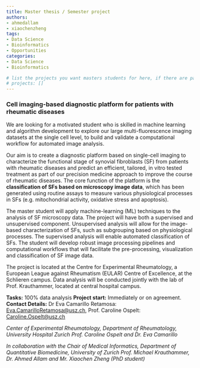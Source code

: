 ```yaml
---
title: Master thesis / Semester project
authors:
- ahmedallam
- xiaochenzheng
tags: 
- Data Science
- Bioinformatics
- Opportunities
categories:
- Data Science
- Bioinformatics

# list the projects you want masters students for here, if there are pages for them
# projects: []
---
```


### Cell imaging-based diagnostic platform for patients with rheumatic diseases


We are looking for a motivated student who is skilled in machine learning and algorithm development to explore our large multi-fluorescence imaging datasets at the single cell level, to build and validate a computational workflow for automated image analysis.

Our aim is to create a diagnostic platform based on single-cell imaging to characterize the functional stage of synovial fibroblasts (SF) from patients with rheumatic diseases and predict an efficient, tailored, in vitro tested treatment as part of our precision medicine approach to improve the course of rheumatic diseases. The core function of the platform is the **classification of SFs based on microscopy image data**, which has been generated using routine assays to measure various physiological processes in SFs (e.g. mitochondrial activity, oxidative stress and apoptosis). 

The master student will apply machine-learning (ML) techniques to the analysis of SF microscopy data. The project will have both a supervised and unsupervised component. Unsupervised analysis will allow for the image-based characterization of SFs, such as subgrouping based on physiological processes. The supervised analysis will enable automated classification of SFs. The student will develop robust image processing pipelines and computational workflows that will facilitate the pre-processing, visualization and classification of SF image data. 

The project is located at the Centre for Experimental Rheumatology, a European League against Rheumatism (EULAR) Centre of Excellence, at the Schlieren campus.  Data analysis will be conducted jointly with the lab of Prof. Krauthammer, located at central hospital campus. 


**Tasks:** 100% data analysis
**Project start:** Immediately or on agreement.
**Contact Details:** Dr Eva Camarillo Retamosa: Eva.CamarilloRetamosa@usz.ch,  Prof. Caroline Ospelt: Caroline.Ospelt@usz.ch

*Center of Experimental Rheumatology, Department of Rheumatology,
University Hospital Zurich Prof. Caroline Ospelt and Dr. Eva Camarillo*

*In collaboration with the Chair of Medical Informatics, Department of Quantitative Biomedicine, University of Zurich
Prof. Michael Krauthammer, Dr. Ahmed Allam and Mr. Xiaochen Zheng (PhD student)*

